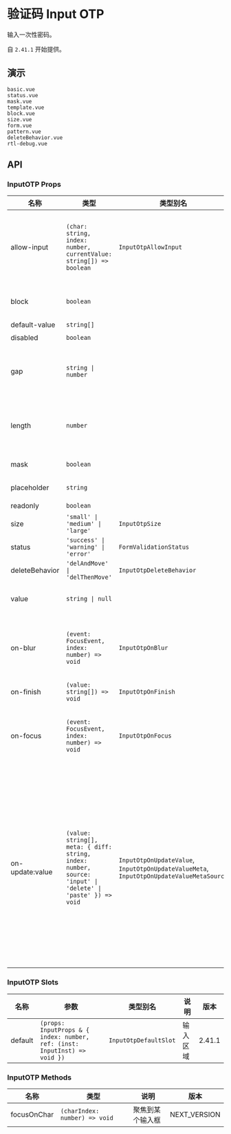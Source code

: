 # 验证码 Input OTP

输入一次性密码。

自 `2.41.1` 开始提供。

## 演示

```demo
basic.vue
status.vue
mask.vue
template.vue
block.vue
size.vue
form.vue
pattern.vue
deleteBehavior.vue
rtl-debug.vue
```

## API

### InputOTP Props

| 名称 | 类型 | 类型别名 | 默认值 | 说明 | 版本 |
| --- | --- | --- | --- | --- | --- |
| allow-input | `(char: string, index: number, currentValue: string[]) => boolean` | `InputOtpAllowInput` | `undefined` | 校验当前的输入是否合法，如果返回 `false` 输入框便不会响应此次的输入 | 2.41.1 |
| block | `boolean` |  | `false` | 是否将宽度调整为父元素宽度 | 2.42.0 |
| default-value | `string[]` |  | `[]` | 默认值 | 2.41.1 |
| disabled | `boolean` |  | `false` | 是否禁用 | 2.41.1 |
| gap | `string \| number` |  | `undefined` | 不同输入框之间的距离，如果不设定将使用默认值 | 2.41.1 |
| length | `number` |  | `6` | 验证码的长度，根据长度渲染对应个数的输入框 | 2.41.1 |
| mask | `boolean` |  | `false` | 是否是密码模式 | 2.41.1 |
| placeholder | `string` |  | `''` | 输入的占位内容 | 2.41.1 |
| readonly | `boolean` |  | `false` | 是否只读 | 2.41.1 |
| size | `'small' \| 'medium' \| 'large'` | `InputOtpSize` | `'medium'` | 输入框尺寸 | 2.41.1 |
| status | `'success' \| 'warning' \| 'error'` | `FormValidationStatus` | `undefined` | 验证状态 | 2.41.1 |
| deleteBehavior | `'delAndMove' \| 'delThenMove'` | `InputOtpDeleteBehavior` | `delAndMove` | 删除行为 | NEXT_VERSION |
| value | `string \| null` |  | `undefined` | 验证码输入框的值，受控模式 | 2.41.1 |
| on-blur | `(event: FocusEvent, index: number) => void` | `InputOtpOnBlur` | `undefined` | 从一个输入框被聚焦触发，到没有任何一个输入框被聚焦的回调 | 2.41.1 |
| on-finish | `(value: string[]) => void` | `InputOtpOnFinish` | `undefined` | 完成输入的回调 | 2.41.1 |
| on-focus | `(event: FocusEvent, index: number) => void` | `InputOtpOnFocus` | `undefined` | 从没有任何一个输入框被聚焦，到有一个输入框被聚焦触发的回调 | 2.41.1 |
| on-update:value | `(value: string[], meta: { diff: string, index: number, source: 'input' \| 'delete' \| 'paste' }) => void` | `InputOtpOnUpdateValue`, `InputOtpOnUpdateValueMeta`, `InputOtpOnUpdateValueMetaSource` | `undefined` | 输入值时触发的回调，`meta.index` 为变更开始的 index，`meta.diff` 是变更的内容，`meta.source` 为变更的原因，当原因为 `'delete'` 时，`meta.diff` 为 `''`，当原因为 `'paste'` 时，`meta.diff` 最终粘贴进入的内容 | 2.41.1 |

### InputOTP Slots

| 名称 | 参数 | 类型别名 | 说明 | 版本 |
| --- | --- | --- | --- | --- |
| default | `(props: InputProps & { index: number, ref: (inst: InputInst) => void })` | `InputOtpDefaultSlot` | 输入区域 | 2.41.1 |

### InputOTP Methods

| 名称 | 类型 | 说明 | 版本 |
| --- | --- | --- | --- |
| focusOnChar | `(charIndex: number) => void` | 聚焦到某个输入框 | NEXT_VERSION |
